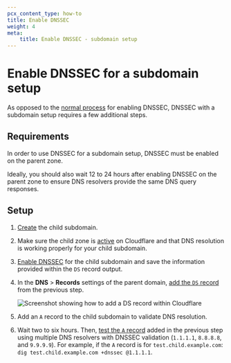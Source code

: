 ```yaml
---
pcx_content_type: how-to
title: Enable DNSSEC
weight: 4
meta: 
    title: Enable DNSSEC - subdomain setup
---
```


# Enable DNSSEC for a subdomain setup

As opposed to the [normal process](/dns/additional-options/dnssec/) for enabling DNSSEC, DNSSEC with a subdomain setup requires a few additional steps.

## Requirements

In order to use DNSSEC for a subdomain setup, DNSSEC must be enabled on the parent zone. 

Ideally, you should also wait 12 to 24 hours after enabling DNSSEC on the parent zone to ensure DNS resolvers provide the same DNS query responses.

## Setup

1. [Create](/dns/zone-setups/subdomain-setup/setup/) the child subdomain.
2. Make sure the child zone is [active](/dns/zone-setups/reference/domain-status/) on Cloudflare and that DNS resolution is working properly for your child subdomain.
3. [Enable DNSSEC](/dns/additional-options/dnssec/) for the child subdomain and save the information provided within the `DS` record output.
4. In the **DNS** > **Records** settings of the parent domain, [add the `DS` record](/dns/manage-dns-records/how-to/create-dns-records/) from the previous step.

    ![Screenshot showing how to add a DS record within Cloudflare](/dns/static/ds-record-example.png)

5. Add an `A` record to the child subdomain to validate DNS resolution.
6. Wait two to six hours. Then, [test the `A` record](https://support.cloudflare.com/hc/en-us/articles/360021111972#TroubleshootingDNSSEC-DNSSECinPracticewithDig) added in the previous step using multiple DNS resolvers with DNSSEC validation (`1.1.1.1`, `8.8.8.8`, and `9.9.9.9`). For example, if the `A` record is for `test.child.example.com`: `dig test.child.example.com +dnssec @1.1.1.1`.